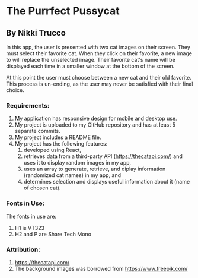 # The Purrfect Pussycat
## By Nikki Trucco
In this app, the user is presented with two cat images on their screen. They must select their favorite cat. When they click on their favorite, a new image to will replace the unselected image. Their favorite cat's name will be displayed each time in a smaller window at the bottom of the screen.

At this point the user must choose between a new cat and their old favorite. This process is un-ending, as the user may never be satisfied with their final choice.

### Requirements:
1. My application has responsive design for mobile and desktop use.
2. My project is uploaded to my GitHub repository and has at least 5 separate commits.
3. My project includes a README file.
4. My project has the following features:
   1. developed using React,
   2. retrieves data from a third-party API (https://thecatapi.com/) and uses it to display random images in my app,
   3. uses an array to generate, retrieve, and diplay information (randomized cat names) in my app, and
   4. determines selection and displays useful information about it (name of chosen cat).

### Fonts in Use:
The fonts in use are:
1. H1 is VT323
2. H2 and P are Share Tech Mono

### Attribution:
1. https://thecatapi.com/
2. The background images was borrowed from https://www.freepik.com/




